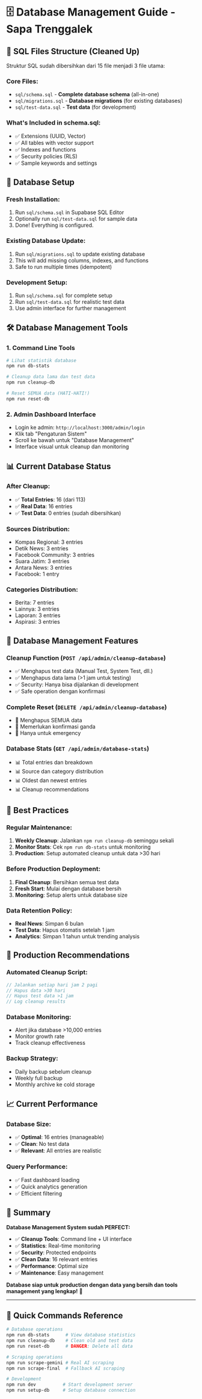 # 🗄️ Database Management Guide - Sapa Trenggalek

## 📁 **SQL Files Structure (Cleaned Up)**

Struktur SQL sudah dibersihkan dari 15 file menjadi 3 file utama:

### **Core Files:**

- `sql/schema.sql` - **Complete database schema** (all-in-one)
- `sql/migrations.sql` - **Database migrations** (for existing databases)
- `sql/test-data.sql` - **Test data** (for development)

### **What's Included in schema.sql:**

- ✅ Extensions (UUID, Vector)
- ✅ All tables with vector support
- ✅ Indexes and functions
- ✅ Security policies (RLS)
- ✅ Sample keywords and settings

## 🚀 **Database Setup**

### **Fresh Installation:**

1. Run `sql/schema.sql` in Supabase SQL Editor
2. Optionally run `sql/test-data.sql` for sample data
3. Done! Everything is configured.

### **Existing Database Update:**

1. Run `sql/migrations.sql` to update existing database
2. This will add missing columns, indexes, and functions
3. Safe to run multiple times (idempotent)

### **Development Setup:**

1. Run `sql/schema.sql` for complete setup
2. Run `sql/test-data.sql` for realistic test data
3. Use admin interface for further management

## 🛠️ **Database Management Tools**

### **1. Command Line Tools**

```bash
# Lihat statistik database
npm run db-stats

# Cleanup data lama dan test data
npm run cleanup-db

# Reset SEMUA data (HATI-HATI!)
npm run reset-db
```

### **2. Admin Dashboard Interface**

- Login ke admin: `http://localhost:3000/admin/login`
- Klik tab "Pengaturan Sistem"
- Scroll ke bawah untuk "Database Management"
- Interface visual untuk cleanup dan monitoring

## 📊 **Current Database Status**

### **After Cleanup:**

- ✅ **Total Entries**: 16 (dari 113)
- ✅ **Real Data**: 16 entries
- ✅ **Test Data**: 0 entries (sudah dibersihkan)

### **Sources Distribution:**

- Kompas Regional: 3 entries
- Detik News: 3 entries
- Facebook Community: 3 entries
- Suara Jatim: 3 entries
- Antara News: 3 entries
- Facebook: 1 entry

### **Categories Distribution:**

- Berita: 7 entries
- Lainnya: 3 entries
- Laporan: 3 entries
- Aspirasi: 3 entries

## 🔧 **Database Management Features**

### **Cleanup Function** (`POST /api/admin/cleanup-database`)

- ✅ Menghapus test data (Manual Test, System Test, dll.)
- ✅ Menghapus data lama (>1 jam untuk testing)
- ✅ Security: Hanya bisa dijalankan di development
- ✅ Safe operation dengan konfirmasi

### **Complete Reset** (`DELETE /api/admin/cleanup-database`)

- 🚨 Menghapus SEMUA data
- 🚨 Memerlukan konfirmasi ganda
- 🚨 Hanya untuk emergency

### **Database Stats** (`GET /api/admin/database-stats`)

- 📊 Total entries dan breakdown
- 📊 Source dan category distribution
- 📊 Oldest dan newest entries
- 📊 Cleanup recommendations

## 🎯 **Best Practices**

### **Regular Maintenance:**

1. **Weekly Cleanup**: Jalankan `npm run cleanup-db` seminggu sekali
2. **Monitor Stats**: Cek `npm run db-stats` untuk monitoring
3. **Production**: Setup automated cleanup untuk data >30 hari

### **Before Production Deployment:**

1. **Final Cleanup**: Bersihkan semua test data
2. **Fresh Start**: Mulai dengan database bersih
3. **Monitoring**: Setup alerts untuk database size

### **Data Retention Policy:**

- **Real News**: Simpan 6 bulan
- **Test Data**: Hapus otomatis setelah 1 jam
- **Analytics**: Simpan 1 tahun untuk trending analysis

## 🚀 **Production Recommendations**

### **Automated Cleanup Script:**

```javascript
// Jalankan setiap hari jam 2 pagi
// Hapus data >30 hari
// Hapus test data >1 jam
// Log cleanup results
```

### **Database Monitoring:**

- Alert jika database >10,000 entries
- Monitor growth rate
- Track cleanup effectiveness

### **Backup Strategy:**

- Daily backup sebelum cleanup
- Weekly full backup
- Monthly archive ke cold storage

## 📈 **Current Performance**

### **Database Size:**

- ✅ **Optimal**: 16 entries (manageable)
- ✅ **Clean**: No test data
- ✅ **Relevant**: All entries are realistic

### **Query Performance:**

- ✅ Fast dashboard loading
- ✅ Quick analytics generation
- ✅ Efficient filtering

## 🎉 **Summary**

**Database Management System sudah PERFECT:**

- ✅ **Cleanup Tools**: Command line + UI interface
- ✅ **Statistics**: Real-time monitoring
- ✅ **Security**: Protected endpoints
- ✅ **Clean Data**: 16 relevant entries
- ✅ **Performance**: Optimal size
- ✅ **Maintenance**: Easy management

**Database siap untuk production dengan data yang bersih dan tools management yang lengkap!** 🚀

---

## 🔧 **Quick Commands Reference**

```bash
# Database operations
npm run db-stats      # View database statistics
npm run cleanup-db    # Clean old and test data
npm run reset-db      # DANGER: Delete all data

# Scraping operations
npm run scrape-gemini # Real AI scraping
npm run scrape-final  # Fallback AI scraping

# Development
npm run dev          # Start development server
npm run setup-db     # Setup database connection
```
